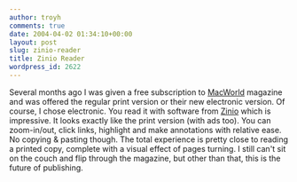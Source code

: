 ```yaml
---
author: troyh
comments: true
date: 2004-04-02 01:34:10+00:00
layout: post
slug: zinio-reader
title: Zinio Reader
wordpress_id: 2622
---
```


Several months ago I was given a free subscription to [MacWorld](http://www.macworld.com/) magazine and was offered the regular print version or their new electronic version. Of course, I chose electronic. You read it with software from [Zinio](http://zinio.com/) which is impressive. It looks exactly like the print version (with ads too). You can zoom-in/out, click links, highlight and make annotations with relative ease. No copying & pasting though. The total experience is pretty close to reading a printed copy, complete with a visual effect of pages turning. I still can't sit on the couch and flip through the magazine, but other than that, this is the future of publishing.

